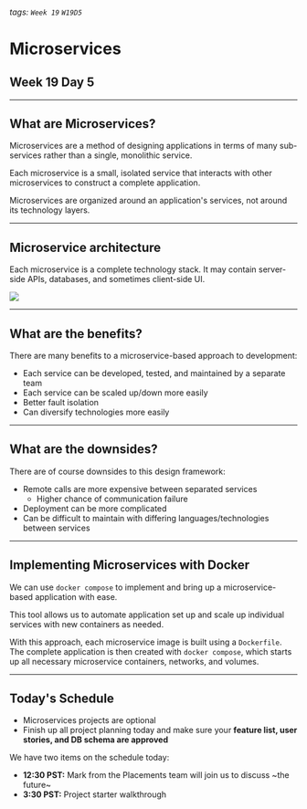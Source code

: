 <style>
    .present {
        text-align: left;
    }
    img[alt=knight_moves] {
        width: 400px;
        
    }
</style>

###### tags: `Week 19` `W19D5`

# Microservices
## Week 19 Day 5

---

## What are Microservices?

Microservices are a method of designing applications in terms of many sub-services rather than a single, monolithic service.

Each microservice is a small, isolated service that interacts with other microservices to construct a complete application.

Microservices are organized around an application's services, not around its technology layers.

---

## Microservice architecture

Each microservice is a complete technology stack. It may contain server-side APIs, databases, and sometimes client-side UI.

![](https://i.imgur.com/9lTeUcv.png)

---

## What are the benefits?
There are many benefits to a microservice-based approach to development:
- Each service can be developed, tested, and maintained by a separate team
- Each service can be scaled up/down more easily
- Better fault isolation
- Can diversify technologies more easily

---

## What are the downsides?
There are of course downsides to this design framework:
- Remote calls are more expensive between separated services
    - Higher chance of communication failure
- Deployment can be more complicated
- Can be difficult to maintain with differing languages/technologies between services

---

## Implementing Microservices with Docker

We can use `docker compose` to implement and bring up a microservice-based application with ease.

This tool allows us to automate application set up and scale up individual services with new containers as needed.

With this approach, each microservice image is built using a `Dockerfile`. The complete application is then created with `docker compose`, which starts up all necessary microservice containers, networks, and volumes.

---

## Today's Schedule

- Microservices projects are optional
- Finish up all project planning today and make sure your **feature list, user stories, and DB schema are approved**


We have two items on the schedule today:
- **12:30 PST:** Mark from the Placements team will join us to discuss ~the future~
- **3:30 PST:** Project starter walkthrough